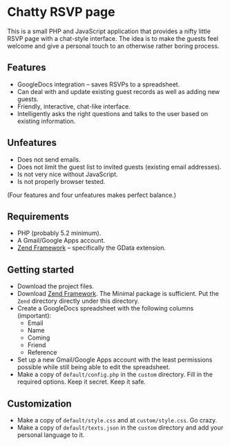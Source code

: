 # Chatty RSVP page

This is a small PHP and JavaScript application that provides a nifty little RSVP page with a chat-style interface. The idea is to make the guests feel welcome and give a personal touch to an otherwise rather boring process.

## Features

* GoogleDocs integration – saves RSVPs to a spreadsheet.
* Can deal with and update existing guest records as well as adding new guests.
* Friendly, interactive, chat-like interface.
* Intelligently asks the right questions and talks to the user based on existing information.

## Unfeatures

* Does not send emails.
* Does not limit the guest list to invited guests (existing email addresses).
* Is not very nice without JavaScript.
* Is not properly browser tested.

(Four features and four unfeatures makes perfect balance.)

## Requirements

* PHP (probably 5.2 minimum).
* A Gmail/Google Apps account.
* [Zend Framework](http://framework.zend.com/) – specifically the GData extension.

## Getting started

* Download the project files.
* Download [Zend Framework](http://framework.zend.com/download/current/). The Minimal package is sufficient. Put the `Zend` directory directly under this directory.
* Create a GoogleDocs spreadsheet with the following columns (important):
  * Email
  * Name
  * Coming
  * Friend
  * Reference
* Set up a new Gmail/Google Apps account with the least permissions possible while still being able to edit the spreadsheet.
* Make a copy of `default/config.php` in the `custom` directory. Fill in the required options. Keep it secret. Keep it safe.

## Customization

* Make a copy of `default/style.css` and at `custom/style.css`. Go crazy.
* Make a copy of `default/texts.json` in the `custom` directory and add your personal language to it.
